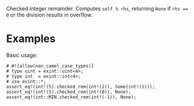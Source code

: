 Checked integer remainder. Computes `self % rhs`,
returning `None` if `rhs == 0` or the division results in overflow.

# Examples

Basic usage:

```
# #![allow(non_camel_case_types)]
# type uint = exint::uint<4>;
# type int  = exint::int<4>;
# use exint::*;
assert_eq!(int!(5).checked_rem(int!(2)), Some(int!(1)));
assert_eq!(int!(5).checked_rem(int!(0)), None);
assert_eq!(int::MIN.checked_rem(int!(-1)), None);
```
